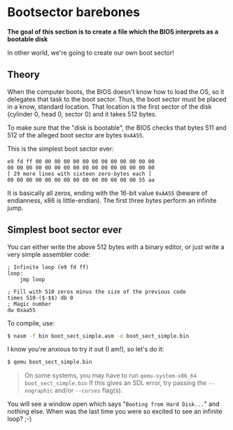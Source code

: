 # Bootsector barebones

__The goal of this section is to create a file which the BIOS interprets as a bootable disk__

In other world, we're going to create our own boot sector!

## Theory

When the computer boots, the BIOS doesn't know how to load the OS, so it delegates that task to the boot sector. 
Thus, the boot sector must be placed in a know, standard location. That location is the first sector of the disk (cylinder 0, head 0, sector 0) and it takes 512 bytes.

To make sure that the "disk is bootable", the BIOS checks that bytes 511 and 512 of the alleged boot sector are bytes `0xAA55`.

This is the simplest boot sector ever:

```
e9 fd ff 00 00 00 00 00 00 00 00 00 00 00 00 00
00 00 00 00 00 00 00 00 00 00 00 00 00 00 00 00
[ 29 more lines with sixteen zero-bytes each ]
00 00 00 00 00 00 00 00 00 00 00 00 00 00 55 aa
```

It is basically all zeros, ending with the 16-bit value `0xAA55` (beware of endianness, x86 is little-endian). The first three bytes perform an infinite jump.

## Simplest boot sector ever

You can either write the above 512 bytes with a binary editor, or just write a very simple assembler code:

```ASM
; Infinite loop (e9 fd ff)
loop:
    jmp loop

; Fill with 510 zeros minus the size of the previous code
times 510-($-$$) db 0
; Magic number
dw 0xaa55 
```

To compile, use: 

```bash
$ nasm -f bin boot_sect_simple.asm -o boot_sect_simple.bin
```

I know you're anxious to try it out (I am!), so let's do it:

```bash
$ qemu boot_sect_simple.bin
```

> On some systems, you may have to run `qemu-system-x86_64 boot_sect_simple.bin` If this gives an SDL error, try passing the `--nographic` and/or `--curses` flag(s).

You will see a window open which says "`Booting from Hard Disk...`" and nothing else. 
When was the last time you were so excited to see an infinite loop? ;-)
